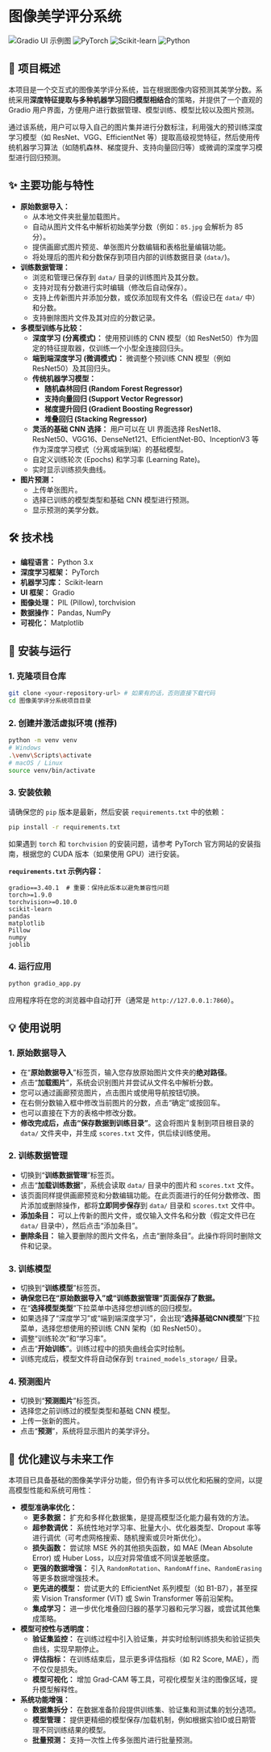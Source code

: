 
# 图像美学评分系统

![Gradio UI 示例图](https://img.shields.io/badge/Gradio-UI-blueviolet)
![PyTorch](https://img.shields.io/badge/PyTorch-Deep%20Learning-red)
![Scikit-learn](https://img.shields.io/badge/Scikit--learn-ML%20Models-orange)
![Python](https://img.shields.io/badge/Python-3.x-green)

## 🎯 项目概述

本项目是一个交互式的图像美学评分系统，旨在根据图像内容预测其美学分数。系统采用**深度特征提取与多种机器学习回归模型相结合**的策略，并提供了一个直观的 Gradio 用户界面，方便用户进行数据管理、模型训练、模型比较以及图片预测。

通过该系统，用户可以导入自己的图片集并进行分数标注，利用强大的预训练深度学习模型（如 ResNet、VGG、EfficientNet 等）提取高级视觉特征，然后使用传统机器学习算法（如随机森林、梯度提升、支持向量回归等）或微调的深度学习模型进行回归预测。

## ✨ 主要功能与特性

*   **原始数据导入：**
    *   从本地文件夹批量加载图片。
    *   自动从图片文件名中解析初始美学分数（例如：`85.jpg` 会解析为 85 分）。
    *   提供画廊式图片预览、单张图片分数编辑和表格批量编辑功能。
    *   将处理后的图片和分数保存到项目内部的训练数据目录 (`data/`)。
*   **训练数据管理：**
    *   浏览和管理已保存到 `data/` 目录的训练图片及其分数。
    *   支持对现有分数进行实时编辑（修改后自动保存）。
    *   支持上传新图片并添加分数，或仅添加现有文件名（假设已在 `data/` 中）和分数。
    *   支持删除图片文件及其对应的分数记录。
*   **多模型训练与比较：**
    *   **深度学习 (分离模式)：** 使用预训练的 CNN 模型（如 ResNet50）作为固定的特征提取器，仅训练一个小型全连接回归头。
    *   **端到端深度学习 (微调模式)：** 微调整个预训练 CNN 模型（例如 ResNet50）及其回归头。
    *   **传统机器学习模型：**
        *   **随机森林回归 (Random Forest Regressor)**
        *   **支持向量回归 (Support Vector Regressor)**
        *   **梯度提升回归 (Gradient Boosting Regressor)**
        *   **堆叠回归 (Stacking Regressor)**
    *   **灵活的基础 CNN 选择：** 用户可以在 UI 界面选择 ResNet18、ResNet50、VGG16、DenseNet121、EfficientNet-B0、InceptionV3 等作为深度学习模式（分离或端到端）的基础模型。
    *   自定义训练轮次 (Epochs) 和学习率 (Learning Rate)。
    *   实时显示训练损失曲线。
*   **图片预测：**
    *   上传单张图片。
    *   选择已训练的模型类型和基础 CNN 模型进行预测。
    *   显示预测的美学分数。

## 🛠️ 技术栈

*   **编程语言：** Python 3.x
*   **深度学习框架：** PyTorch
*   **机器学习库：** Scikit-learn
*   **UI 框架：** Gradio
*   **图像处理：** PIL (Pillow), torchvision
*   **数据操作：** Pandas, NumPy
*   **可视化：** Matplotlib

## 🚀 安装与运行

### 1. 克隆项目仓库

```bash
git clone <your-repository-url> # 如果有的话，否则直接下载代码
cd 图像美学评分系统项目目录
```

### 2. 创建并激活虚拟环境 (推荐)

```bash
python -m venv venv
# Windows
.\venv\Scripts\activate
# macOS / Linux
source venv/bin/activate
```

### 3. 安装依赖

请确保您的 `pip` 版本是最新，然后安装 `requirements.txt` 中的依赖：

```bash
pip install -r requirements.txt
```
如果遇到 `torch` 和 `torchvision` 的安装问题，请参考 PyTorch 官方网站的安装指南，根据您的 CUDA 版本（如果使用 GPU）进行安装。

**`requirements.txt` 示例内容：**

```
gradio==3.40.1  # 重要：保持此版本以避免兼容性问题
torch>=1.9.0
torchvision>=0.10.0
scikit-learn
pandas
matplotlib
Pillow
numpy
joblib
```

### 4. 运行应用

```bash
python gradio_app.py
```

应用程序将在您的浏览器中自动打开（通常是 `http://127.0.0.1:7860`）。

## 💡 使用说明

### 1. 原始数据导入

*   在“**原始数据导入**”标签页，输入您存放原始图片文件夹的**绝对路径**。
*   点击“**加载图片**”，系统会识别图片并尝试从文件名中解析分数。
*   您可以通过画廊预览图片，点击图片或使用导航按钮切换。
*   在右侧分数输入框中修改当前图片的分数，点击“确定”或按回车。
*   也可以直接在下方的表格中修改分数。
*   **修改完成后，点击“保存数据到训练目录”**。这会将图片复制到项目根目录的 `data/` 文件夹中，并生成 `scores.txt` 文件，供后续训练使用。

### 2. 训练数据管理

*   切换到“**训练数据管理**”标签页。
*   点击“**加载训练数据**”，系统会读取 `data/` 目录中的图片和 `scores.txt` 文件。
*   该页面同样提供画廊预览和分数编辑功能。在此页面进行的任何分数修改、图片添加或删除操作，都将**立即同步保存**到 `data/` 目录和 `scores.txt` 文件中。
*   **添加条目：** 可以上传新的图片文件，或仅输入文件名和分数（假定文件已在 `data/` 目录中），然后点击“添加条目”。
*   **删除条目：** 输入要删除的图片文件名，点击“删除条目”。此操作将同时删除文件和记录。

### 3. 训练模型

*   切换到“**训练模型**”标签页。
*   **确保您已在“原始数据导入”或“训练数据管理”页面保存了数据。**
*   在“**选择模型类型**”下拉菜单中选择您想训练的回归模型。
*   如果选择了“深度学习”或“端到端深度学习”，会出现“**选择基础CNN模型**”下拉菜单，选择您想使用的预训练 CNN 架构（如 ResNet50）。
*   调整“训练轮次”和“学习率”。
*   点击“**开始训练**”。训练过程中的损失曲线会实时绘制。
*   训练完成后，模型文件将自动保存到 `trained_models_storage/` 目录。

### 4. 预测图片

*   切换到“**预测图片**”标签页。
*   选择您之前训练过的模型类型和基础 CNN 模型。
*   上传一张新的图片。
*   点击“**预测**”，系统将显示图片的美学评分。

## 🚀 优化建议与未来工作

本项目已具备基础的图像美学评分功能，但仍有许多可以优化和拓展的空间，以提高模型性能和系统可用性：

*   **模型准确率优化：**
    *   **更多数据：** 扩充和多样化数据集，是提高模型泛化能力最有效的方法。
    *   **超参数调优：** 系统性地对学习率、批量大小、优化器类型、Dropout 率等进行调优（可考虑网格搜索、随机搜索或贝叶斯优化）。
    *   **损失函数：** 尝试除 MSE 外的其他损失函数，如 MAE (Mean Absolute Error) 或 Huber Loss，以应对异常值或不同误差敏感度。
    *   **更强的数据增强：** 引入 `RandomRotation`、`RandomAffine`、`RandomErasing` 等更多数据增强技术。
    *   **更先进的模型：** 尝试更大的 EfficientNet 系列模型（如 B1-B7），甚至探索 Vision Transformer (ViT) 或 Swin Transformer 等前沿架构。
    *   **集成学习：** 进一步优化堆叠回归器的基学习器和元学习器，或尝试其他集成策略。
*   **模型可控性与透明度：**
    *   **验证集监控：** 在训练过程中引入验证集，并实时绘制训练损失和验证损失曲线，实现早期停止。
    *   **评估指标：** 在训练结束后，显示更多评估指标（如 R2 Score, MAE），而不仅仅是损失。
    *   **模型可视化：** 增加 Grad-CAM 等工具，可视化模型关注的图像区域，提升模型解释性。
*   **系统功能增强：**
    *   **数据集拆分：** 在数据准备阶段提供训练集、验证集和测试集的划分选项。
    *   **模型管理：** 提供更精细的模型保存/加载机制，例如根据实验ID或日期管理不同训练结果的模型。
    *   **批量预测：** 支持一次性上传多张图片进行批量预测。


